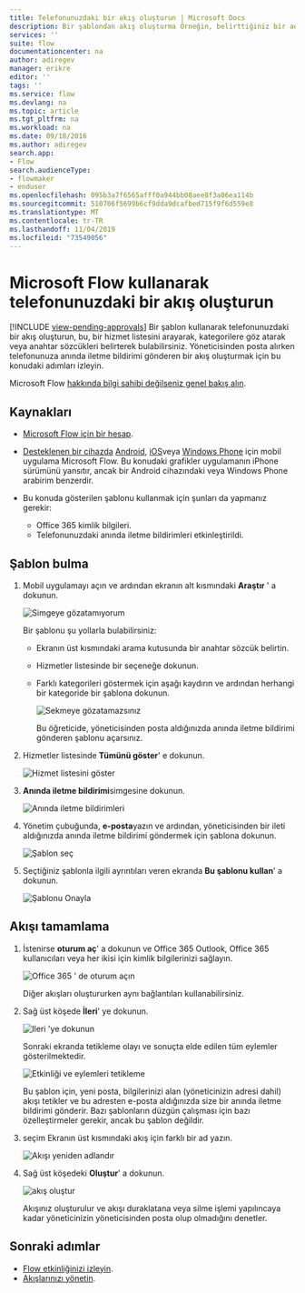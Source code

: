 ```yaml
---
title: Telefonunuzdaki bir akış oluşturun | Microsoft Docs
description: Bir şablondan akış oluşturma Örneğin, belirttiğiniz bir adresten e-posta aldığınızda anında iletme bildirimi gönderir
services: ''
suite: flow
documentationcenter: na
author: adiregev
manager: erikre
editor: ''
tags: ''
ms.service: flow
ms.devlang: na
ms.topic: article
ms.tgt_pltfrm: na
ms.workload: na
ms.date: 09/18/2016
ms.author: adiregev
search.app:
- Flow
search.audienceType:
- flowmaker
- enduser
ms.openlocfilehash: 095b3a7f6565afff0a944bb08aee8f3a06ea114b
ms.sourcegitcommit: 510706f5699b6cf9dda9dcafbed715f9f6d559e8
ms.translationtype: MT
ms.contentlocale: tr-TR
ms.lasthandoff: 11/04/2019
ms.locfileid: "73549056"
---
```

# <a name="create-a-flow-from-your-phone-by-using-microsoft-flow"></a>Microsoft Flow kullanarak telefonunuzdaki bir akış oluşturun
[!INCLUDE [view-pending-approvals](includes/cc-rebrand.md)]
Bir şablon kullanarak telefonunuzdaki bir akış oluşturun, bu, bir hizmet listesini arayarak, kategorilere göz atarak veya anahtar sözcükleri belirterek bulabilirsiniz. Yöneticisinden posta alırken telefonunuza anında iletme bildirimi gönderen bir akış oluşturmak için bu konudaki adımları izleyin.

Microsoft Flow [hakkında bilgi sahibi değilseniz genel bakış alın](getting-started.md).

## <a name="prerequisites"></a>Kaynakları
* [Microsoft Flow için bir hesap](sign-up-sign-in.md).
* [Desteklenen bir cihazda](getting-started.md#use-the-mobile-app) [Android](https://aka.ms/flowmobiledocsandroid), [iOS](https://aka.ms/flowmobiledocsios)veya [Windows Phone](https://aka.ms/flowmobilewindows) için mobil uygulama Microsoft Flow. Bu konudaki grafikler uygulamanın iPhone sürümünü yansıtır, ancak bir Android cihazındaki veya Windows Phone arabirim benzerdir.
* Bu konuda gösterilen şablonu kullanmak için şunları da yapmanız gerekir:
  
  * Office 365 kimlik bilgileri.
  * Telefonunuzdaki anında iletme bildirimleri etkinleştirildi.

## <a name="find-a-template"></a>Şablon bulma
1. Mobil uygulamayı açın ve ardından ekranın alt kısmındaki **Araştır** ' a dokunun.
   
    ![Simgeye gözatamıyorum](./media/mobile-create-flow/browse-icon.png)
   
    Bir şablonu şu yollarla bulabilirsiniz:
   
   * Ekranın üst kısmındaki arama kutusunda bir anahtar sözcük belirtin.
   * Hizmetler listesinde bir seçeneğe dokunun.
   * Farklı kategorileri göstermek için aşağı kaydırın ve ardından herhangi bir kategoride bir şablona dokunun.
     
       ![Sekmeye gözatamazsınız](./media/mobile-create-flow/browse-tab.png)
     
     Bu öğreticide, yöneticisinden posta aldığınızda anında iletme bildirimi gönderen şablonu açarsınız.
2. Hizmetler listesinde **Tümünü göster**' e dokunun.
   
    ![Hizmet listesini göster](./media/mobile-create-flow/list-services.png)
3. **Anında iletme bildirimi**simgesine dokunun.
   
    ![Anında iletme bildirimleri](./media/mobile-create-flow/push-notifications.png)
4. Yönetim çubuğunda, **e-posta**yazın ve ardından, yöneticisinden bir ileti aldığınızda anında iletme bildirimi göndermek için şablona dokunun.
   
    ![Şablon seç](./media/mobile-create-flow/choose-template.png)
5. Seçtiğiniz şablonla ilgili ayrıntıları veren ekranda **Bu şablonu kullan**' a dokunun.
   
    ![Şablonu Onayla](./media/mobile-create-flow/confirm-template.png)

## <a name="finish-the-flow"></a>Akışı tamamlama
1. İstenirse **oturum aç**' a dokunun ve Office 365 Outlook, Office 365 kullanıcıları veya her ikisi için kimlik bilgilerinizi sağlayın.
   
    ![Office 365 ' de oturum açın](./media/mobile-create-flow/office-signin.png)
   
    Diğer akışları oluştururken aynı bağlantıları kullanabilirsiniz.
2. Sağ üst köşede **İleri**' ye dokunun.
   
    ![Ileri 'ye dokunun](./media/mobile-create-flow/next.png)
   
    Sonraki ekranda tetikleme olayı ve sonuçta elde edilen tüm eylemler gösterilmektedir.
   
    ![Etkinliği ve eylemleri tetikleme](./media/mobile-create-flow/flow-structure.png)
   
    Bu şablon için, yeni posta, bilgilerinizi alan (yöneticinizin adresi dahil) akışı tetikler ve bu adresten e-posta aldığınızda size bir anında iletme bildirimi gönderir. Bazı şablonların düzgün çalışması için bazı özelleştirmeler gerekir, ancak bu şablon değildir.
3. seçim Ekranın üst kısmındaki akış için farklı bir ad yazın.
   
    ![Akışı yeniden adlandır](./media/mobile-create-flow/rename-flow.png)
4. Sağ üst köşedeki **Oluştur**' a dokunun.
   
    ![akış oluştur](./media/mobile-create-flow/create-flow.png)
   
    Akışınız oluşturulur ve akışı duraklatana veya silme işlemi yapılıncaya kadar yöneticinizin yöneticisinden posta olup olmadığını denetler.

## <a name="next-steps"></a>Sonraki adımlar
* [Flow etkinliğinizi izleyin](mobile-monitor-activity.md).
* [Akışlarınızı yönetin](mobile-manage-flows.md).

